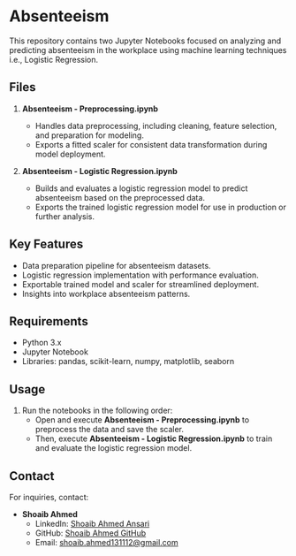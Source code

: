 # Absenteeism

This repository contains two Jupyter Notebooks focused on analyzing and predicting absenteeism in the workplace using machine learning techniques i.e., Logistic Regression.

## Files

1. **Absenteeism - Preprocessing.ipynb**
   - Handles data preprocessing, including cleaning, feature selection, and preparation for modeling.
   - Exports a fitted scaler for consistent data transformation during model deployment.

2. **Absenteeism - Logistic Regression.ipynb**
   - Builds and evaluates a logistic regression model to predict absenteeism based on the preprocessed data.
   - Exports the trained logistic regression model for use in production or further analysis.

## Key Features

- Data preparation pipeline for absenteeism datasets.
- Logistic regression implementation with performance evaluation.
- Exportable trained model and scaler for streamlined deployment.
- Insights into workplace absenteeism patterns.

## Requirements

- Python 3.x
- Jupyter Notebook
- Libraries: pandas, scikit-learn, numpy, matplotlib, seaborn

## Usage

1. Run the notebooks in the following order:
   - Open and execute **Absenteeism - Preprocessing.ipynb** to preprocess the data and save the scaler.
   - Then, execute **Absenteeism - Logistic Regression.ipynb** to train and evaluate the logistic regression model.

## Contact

For inquiries, contact:

- **Shoaib Ahmed**
  - LinkedIn: [Shoaib Ahmed Ansari](https://www.linkedin.com/in/shoaib-ahmed-ansari/)
  - GitHub: [Shoaib Ahmed GitHub](https://github.com/shoaibahmed4)
  - Email: shoaib.ahmed131112@gmail.com
